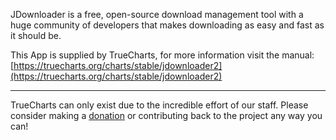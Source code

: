 JDownloader is a free, open-source download management tool with a huge community of developers that makes downloading as easy and fast as it should be.

This App is supplied by TrueCharts, for more information visit the manual: [https://truecharts.org/charts/stable/jdownloader2](https://truecharts.org/charts/stable/jdownloader2)

---

TrueCharts can only exist due to the incredible effort of our staff.
Please consider making a [donation](https://truecharts.org/about/sponsor) or contributing back to the project any way you can!
